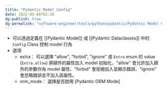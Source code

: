 ```yaml
---
title: "Pydantic Model Config"
date: 2022-05-06T02:10
dg-publish: true
dg-permalink: "software-engineer/tools/python/pydantic/Pydantic Model Config"
---
```

- 可以透過定義在 [[Pydantic Model]] 或 [[Pydantic Dataclasses]] 中的 `Config` Class 控制 model 行為
- 選項
	- extra： 可以選擇 "allow", "forbid", "ignore" 或 `Extra` enum 的 value (`Extra.allow`) 將額外的屬性加入 model 初始化，"allow" 會允許加入額外的參數作為 model 屬性、"forbid" 會拒絕加入並顯示錯誤、"ignore" 會忽略錯誤並不加入該屬性。
	- orm_mode： 選擇是否啟用 [Pydantic ORM Mode]